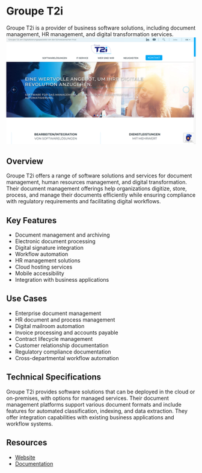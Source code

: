 
# Groupe T2i

Groupe T2i is a provider of business software solutions, including document management, HR management, and digital transformation services.
![Groupe T2i](./assets/groupe-t2i.png)

## Overview

Groupe T2i offers a range of software solutions and services for document management, human resources management, and digital transformation. Their document management offerings help organizations digitize, store, process, and manage their documents efficiently while ensuring compliance with regulatory requirements and facilitating digital workflows.

## Key Features

- Document management and archiving
- Electronic document processing
- Digital signature integration
- Workflow automation
- HR management solutions
- Cloud hosting services
- Mobile accessibility
- Integration with business applications

## Use Cases

- Enterprise document management
- HR document and process management
- Digital mailroom automation
- Invoice processing and accounts payable
- Contract lifecycle management
- Customer relationship documentation
- Regulatory compliance documentation
- Cross-departmental workflow automation

## Technical Specifications

Groupe T2i provides software solutions that can be deployed in the cloud or on-premises, with options for managed services. Their document management platforms support various document formats and include features for automated classification, indexing, and data extraction. They offer integration capabilities with existing business applications and workflow systems.

## Resources

- [Website](https://www.groupe-t2i.com)
- [Documentation](https://www.groupe-t2i.com/resources)
